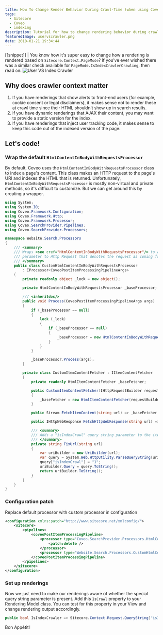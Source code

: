 ```yaml
---
title: How To Change Render Behavior During Crawl-Time (when using Coveo)
tags:
  - Sitecore
  - Coveo
  - indexing
description: Tutorial for how to change rendering behavior during crawl time by testing whether the current rendering context was triggered by the Coveo crawler
featuredImage: uservscrawler.png
date: 2018-01-21 19:34:44
---
```

[[snippet]]
| You know how it's super easy to change how a rendering is rendered based on `Sitecore.Context.PageMode`? If you've ever wished there was a similar check available for `PageMode.IsIndexCrawlerCrawling`, then read on.
![User VS Index Crawler](/images/uservscrawler.png)

<!-- more --> 

## Why does crawler context matter
1. If you have renderings that show alerts to front-end users (for example, cookie consent or legal disclaimers), it makes sense not to render these at crawl time since their HTML shouldn’t show up in search results.
2. If you have dynamic renderings that AJAX their content, you may want to provide a static version for the index.
3. If you have renderings that inject user tracking code, it makes sense to keep this code out of the indexed version of the page.

## Let's code!

### Wrap the default `HtmlContentInBodyWithRequestsProcessor`
By default, Coveo uses the `HtmlContentInBodyWithRequestsProcessor` class to index a page's content. This class makes an HTTP request to the page's URI and indexes the HTML that is returned. Unfortunately, `HtmlContentInBodyWithRequestsProcessor` is mostly non-virtual and private methods, so it's difficult to customize. But we can get around this by creating a wrapper.

``` csharp
using System;
using System.IO;
using Coveo.Framework.Configuration;
using Coveo.Framework.Http;
using Coveo.Framework.Processor;
using Coveo.SearchProvider.Pipelines;
using Coveo.SearchProvider.Processors;

namespace Website.Search.Processors
{
	/// <summary>
	/// Wraps <see cref="HtmlContentInBodyWithRequestsProcessor"/> to add query string
	/// parameter to Http Request that denotes the request as coming from index crawler.
	/// </summary>
	public class CustomHtmlContentInBodyWithRequestsProcessor
		: IProcessor<CoveoPostItemProcessingPipelineArgs>
	{
		private readonly object _lock = new object();

		private HtmlContentInBodyWithRequestsProcessor _baseProcessor;

		/// <inheritdoc/>
		public void Process(CoveoPostItemProcessingPipelineArgs args)
		{
			if (_baseProcessor == null)
			{
				lock (_lock)
				{
					if (_baseProcessor == null)
					{
						_baseProcessor = new HtmlContentInBodyWithRequestsProcessor(new CustomItemContentFetcher(new HttpRequestBuilder(), args.IndexConfiguration));
					}
				}
			}

			_baseProcessor.Process(args);
		}

		private class CustomItemContentFetcher : IItemContentFetcher
		{
			private readonly HtmlItemContentFetcher _baseFetcher;

			public CustomItemContentFetcher(IHttpRequestBuilder requestBuilder, CoveoIndexConfiguration indexConfiguration)
			{
				_baseFetcher = new HtmlItemContentFetcher(requestBuilder, indexConfiguration);
			}

			public Stream FetchItemContent(string url) => _baseFetcher.FetchItemContent(FixUrl(url));

			public IHttpWebResponse FetchHttpWebResponse(string url) => _baseFetcher.FetchHttpWebResponse(FixUrl(url));

			/// <summary>
			/// Adds a "isIndexCrawl" query string parameter to the item's default URI
			/// </summary>
			private string FixUrl(string url)
			{
				var uriBuilder = new UriBuilder(url);
				var query = System.Web.HttpUtility.ParseQueryString(uriBuilder.Query);
				query["isIndexCrawl"] = "1";
				uriBuilder.Query = query.ToString();
				return uriBuilder.ToString();
			}
		}
	}
}
```

### Configuration patch
Replace default processor with custom processor in configuration

``` xml
<configuration xmlns:patch="http://www.sitecore.net/xmlconfig/">
	<sitecore>
		<pipelines>
			<coveoPostItemProcessingPipeline>
				<processor type="Coveo.SearchProvider.Processors.HtmlContentInBodyWithRequestsProcessor, Coveo.SearchProviderBase">
					<patch:delete />
				</processor>
				<processor type="Website.Search.Processors.CustomHtmlContentInBodyWithRequestsProcessor, Website" />
			</coveoPostItemProcessingPipeline>
		</pipelines>
	</sitecore>
</configuration>

```

### Set up renderings
Now we just need to make our renderings aware of whether the special query string parameter is present. Add this `IsCrawl` property to your Rendering Model class. You can test for this property in your View and change rendering output accordingly.

``` csharp
public bool IsIndexCrawler => Sitecore.Context.Request.QueryString["isIndexCrawl"] == "1";
```



Bon Appétit!